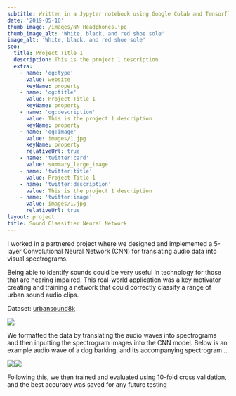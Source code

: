 ```yaml
---
subtitle: Written in a Jypyter notebook using Google Colab and Tensorflow
date: '2019-05-10'
thumb_image: /images/NN_Headphones.jpg
thumb_image_alt: 'White, black, and red shoe sole'
image_alt: 'White, black, and red shoe sole'
seo:
  title: Project Title 1
  description: This is the project 1 description
  extra:
    - name: 'og:type'
      value: website
      keyName: property
    - name: 'og:title'
      value: Project Title 1
      keyName: property
    - name: 'og:description'
      value: This is the project 1 description
      keyName: property
    - name: 'og:image'
      value: images/1.jpg
      keyName: property
      relativeUrl: true
    - name: 'twitter:card'
      value: summary_large_image
    - name: 'twitter:title'
      value: Project Title 1
    - name: 'twitter:description'
      value: This is the project 1 description
    - name: 'twitter:image'
      value: images/1.jpg
      relativeUrl: true
layout: project
title: Sound Classifier Neural Network
---
```

I worked in a partnered project where we designed and implemented a 5-layer Convolutional Neural Network (CNN) for translating audio data into visual spectrograms.

Being able to identify sounds could be very useful in technology for those that are hearing impaired. This real-world application was a key motivator creating and training a network that could correctly classify a range of urban sound audio clips.

Dataset: [urbansound8k](https://urbansounddataset.weebly.com/urbansound8k.html)

![](/images/classesNN.PNG)

We formatted the data by translating the audio waves into spectrograms and then inputting the spectrogram images into the CNN model. Below is an example audio wave of a dog barking, and its accompanying spectrogram...

![](/images/NN_AudioWave-e8c473ed.PNG)![](/images/NN_Spectrogram-922e481c.PNG)



Following this, we then trained and evaluated using 10-fold cross validation, and the best accuracy was saved for any future testing
